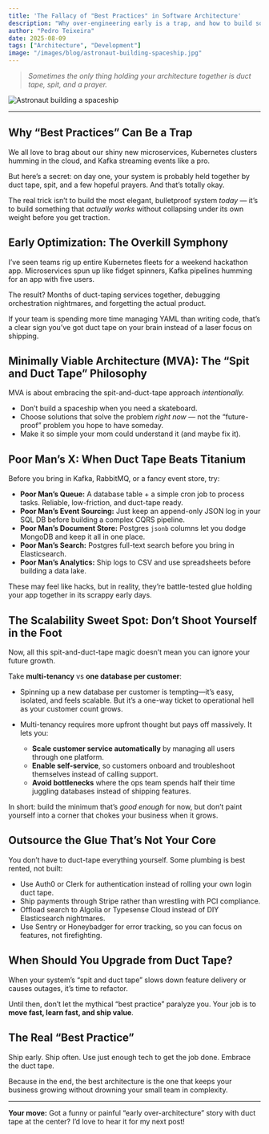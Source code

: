 ```yaml
---
title: 'The Fallacy of "Best Practices" in Software Architecture'
description: "Why over-engineering early is a trap, and how to build software with just enough architecture to get real results. Embrace the 'minimum viable architecture' mindset and learn practical, low-friction alternatives to heavyweight solutions."
author: "Pedro Teixeira"
date: 2025-08-09
tags: ["Architecture", "Development"]
image: "/images/blog/astronaut-building-spaceship.jpg"
---
```


> _Sometimes the only thing holding your architecture together is duct tape, spit, and a prayer._

![Astronaut building a spaceship](/images/blog/astronaut-building-spaceship.jpg)

---

## **Why “Best Practices” Can Be a Trap**

We all love to brag about our shiny new microservices, Kubernetes clusters humming in the cloud, and Kafka streaming events like a pro.

But here’s a secret: on day one, your system is probably held together by duct tape, spit, and a few hopeful prayers. And that’s totally okay.

The real trick isn’t to build the most elegant, bulletproof system _today_ — it’s to build something that _actually works_ without collapsing under its own weight before you get traction.

## **Early Optimization: The Overkill Symphony**

I’ve seen teams rig up entire Kubernetes fleets for a weekend hackathon app. Microservices spun up like fidget spinners, Kafka pipelines humming for an app with five users.

The result? Months of duct-taping services together, debugging orchestration nightmares, and forgetting the actual product.

If your team is spending more time managing YAML than writing code, that’s a clear sign you’ve got duct tape on your brain instead of a laser focus on shipping.

## **Minimally Viable Architecture (MVA): The “Spit and Duct Tape” Philosophy**

MVA is about embracing the spit-and-duct-tape approach _intentionally._

- Don’t build a spaceship when you need a skateboard.
- Choose solutions that solve the problem _right now_ — not the “future-proof” problem you hope to have someday.
- Make it so simple your mom could understand it (and maybe fix it).

## **Poor Man’s X: When Duct Tape Beats Titanium**

Before you bring in Kafka, RabbitMQ, or a fancy event store, try:

- **Poor Man’s Queue:** A database table + a simple cron job to process tasks. Reliable, low-friction, and duct-tape ready.
- **Poor Man’s Event Sourcing:** Just keep an append-only JSON log in your SQL DB before building a complex CQRS pipeline.
- **Poor Man’s Document Store:** Postgres `jsonb` columns let you dodge MongoDB and keep it all in one place.
- **Poor Man’s Search:** Postgres full-text search before you bring in Elasticsearch.
- **Poor Man’s Analytics:** Ship logs to CSV and use spreadsheets before building a data lake.

These may feel like hacks, but in reality, they’re battle-tested glue holding your app together in its scrappy early days.

## **The Scalability Sweet Spot: Don’t Shoot Yourself in the Foot**

Now, all this spit-and-duct-tape magic doesn’t mean you can ignore your future growth.

Take **multi-tenancy** vs **one database per customer**:

- Spinning up a new database per customer is tempting—it’s easy, isolated, and feels scalable. But it’s a one-way ticket to operational hell as your customer count grows.
- Multi-tenancy requires more upfront thought but pays off massively. It lets you:

  - **Scale customer service automatically** by managing all users through one platform.
  - **Enable self-service**, so customers onboard and troubleshoot themselves instead of calling support.
  - **Avoid bottlenecks** where the ops team spends half their time juggling databases instead of shipping features.

In short: build the minimum that’s _good enough_ for now, but don’t paint yourself into a corner that chokes your business when it grows.

## **Outsource the Glue That’s Not Your Core**

You don’t have to duct-tape everything yourself. Some plumbing is best rented, not built:

- Use Auth0 or Clerk for authentication instead of rolling your own login duct tape.
- Ship payments through Stripe rather than wrestling with PCI compliance.
- Offload search to Algolia or Typesense Cloud instead of DIY Elasticsearch nightmares.
- Use Sentry or Honeybadger for error tracking, so you can focus on features, not firefighting.

## **When Should You Upgrade from Duct Tape?**

When your system’s “spit and duct tape” slows down feature delivery or causes outages, it’s time to refactor.

Until then, don’t let the mythical “best practice” paralyze you. Your job is to **move fast, learn fast, and ship value**.

## **The Real “Best Practice”**

Ship early. Ship often. Use just enough tech to get the job done. Embrace the duct tape.

Because in the end, the best architecture is the one that keeps your business growing without drowning your small team in complexity.

---

**Your move:**
Got a funny or painful “early over-architecture” story with duct tape at the center? I’d love to hear it for my next post!

